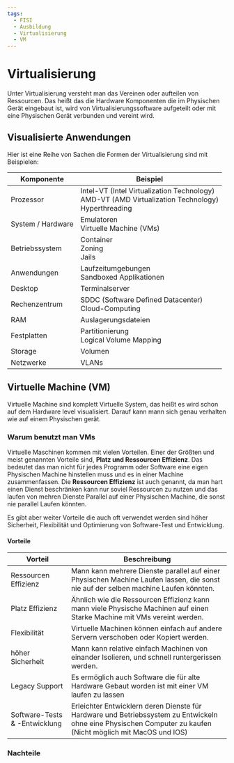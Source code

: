 ```yaml
---
tags:
  - FISI
  - Ausbildung
  - Virtualisierung
  - VM
---
```

# Virtualisierung
Unter Virtualisierung versteht man das Vereinen oder aufteilen von Ressourcen. Das heißt das die Hardware Komponenten die im Physischen Gerät eingebaut ist, wird von Virtualisierungssoftware aufgeteilt oder mit eine Physischen Gerät verbunden und vereint wird.

## Visualisierte Anwendungen 
Hier ist eine Reihe von Sachen die Formen der Virtualisierung sind mit Beispielen:

| Komponente        | Beispiel                                                                                               |
| ----------------- | ------------------------------------------------------------------------------------------------------ |
| Prozessor         | Intel-VT (Intel Virtualization Technology)<br>AMD-VT (AMD Virtualization Technology)<br>Hyperthreading |
| System / Hardware | Emulatoren<br>Virtuelle Machine (VMs)                                                                  |
| Betriebssystem    | Container<br>Zoning<br>Jails                                                                           |
| Anwendungen       | Laufzeitumgebungen<br>Sandboxed Applikationen                                                          |
| Desktop           | Terminalserver                                                                                         |
| Rechenzentrum     | SDDC (Software Defined Datacenter)<br>Cloud-Computing                                                  |
| RAM               | Auslagerungsdateien                                                                                    |
| Festplatten       | Partitionierung<br>Logical Volume Mapping                                                              |
| Storage           | Volumen                                                                                                |
| Netzwerke         | VLANs                                                                                                  |

## Virtuelle Machine (VM)
Virtuelle Machine sind komplett Virtuelle System, das heißt es wird schon auf dem Hardware level visualisiert.  Darauf kann mann sich genau verhalten wie auf einem Physischen gerät. 

### Warum benutzt man VMs
Virtuelle Maschinen kommen mit vielen Vorteilen. Einer der Größten und meist genannten Vorteile sind, **Platz und Ressourcen Effizienz**. Das bedeutet das man nicht für jedes Programm oder Software eine eigen Physischen Machine hinstellen muss und es in einer Machine zusammenfassen. Die **Ressourcen Effizienz** ist auch genannt, da man hart einen Dienst beschränken kann nur soviel Ressourcen zu nutzen und das laufen von mehren Dienste Parallel auf einer Physischen Machine, die sonst nie parallel Laufen könnten.

Es gibt aber weiter Vorteile die auch oft verwendet werden sind höher Sicherheit, Flexibilität und Optimierung von Software-Test und Entwicklung.

#### Vorteile
| Vorteil                       | Beschreibung                                                                                                                                                 |
| ----------------------------- | ------------------------------------------------------------------------------------------------------------------------------------------------------------ |
| Ressourcen Effizienz          | Mann kann mehrere Dienste parallel auf einer Physischen Machine Laufen lassen, die sonst nie auf der selben machine Laufen könnten.                          |
| Platz Effizienz               | Ähnlich wie die Ressourcen Effizienz kann mann viele Physische Machinen auf einen Starke Machine mit VMs vereint werden.                                     |
| Flexibilität                  | Virtuelle Machinen können einfach auf andere Servern verschoben oder Kopiert werden.                                                                         |
| höher Sicherheit              | Mann kann relative einfach Machinen von einander Isolieren, und schnell runtergerissen werden.                                                               |
| Legacy Support                | Es ermöglich auch Software die für alte Hardware Gebaut worden ist mit einer VM laufen zu lassen                                                             |
| Software-Tests & -Entwicklung | Erleichter Entwicklern deren Dienste für Hardware und Betriebssystem zu Entwickeln ohne eine Physischen Computer zu kaufen (Nicht möglich mit MacOS und IOS) |
### Nachteile
